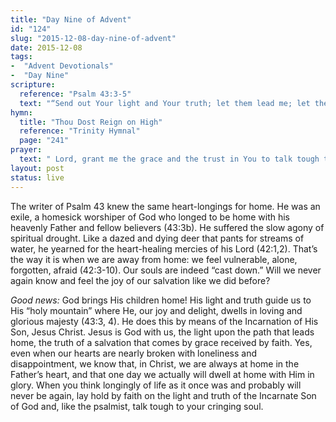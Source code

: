 ```yaml
---
title: "Day Nine of Advent"
id: "124"
slug: "2015-12-08-day-nine-of-advent"
date: 2015-12-08
tags:
-  "Advent Devotionals"
-  "Day Nine"
scripture:
  reference: "Psalm 43:3-5"
  text: "“Send out Your light and Your truth; let them lead me; let them bring me to Your holy hill and to Your dwelling! Then I will go to the altar of God, to God my exceeding joy, and I will praise You with the lyre, O God, my God. Why are you cast down, O my soul, and why are you in turmoil within me? Hope in God; for I shall again praise Him, my salvation and my God.”"
hymn:
  title: "Thou Dost Reign on High"
  reference: "Trinity Hymnal"
  page: "241"
prayer:
  text: " Lord, grant me the grace and the trust in You to talk tough to my cringing soul, saying, “Why are you downcast? Why so disturbed?” I will put my hope in You and yet praise You, my Savior and my God. Amen."
layout: post
status: live
---
```


The writer of Psalm 43 knew the same heart-longings for home. He was an exile, a homesick worshiper of God who longed to be home with his heavenly Father and fellow believers (43:3b). He suffered the slow agony of spiritual drought. Like a dazed and dying deer that pants for streams of water, he yearned for the heart-healing mercies of his Lord (42:1,2). That’s the way it is when we are away from home: we feel vulnerable, alone, forgotten, afraid (42:3-10). Our souls are indeed “cast down.” Will we never again know and feel the joy of our salvation like we did before?

*Good news:* God brings His children home! His light and truth guide us to His “holy mountain” where He, our joy and delight, dwells in loving and glorious majesty (43:3, 4). He does this by means of the Incarnation of His Son, Jesus Christ. Jesus is God with us, the light upon the path that leads home, the truth of a salvation that comes by grace received by faith. Yes, even when our hearts are nearly broken with loneliness and disappointment, we know that, in Christ, we are always at home in the Father’s heart, and that one day we actually will dwell at home with Him in glory. When you think longingly of life as it once was and probably will never be again, lay hold by faith on the light and truth of the Incarnate Son of God and, like the psalmist, talk tough to your cringing soul.
